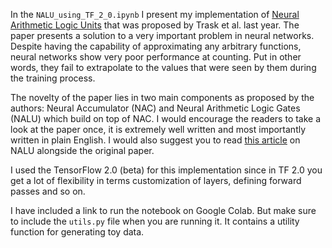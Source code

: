 In the `NALU_using_TF_2_0.ipynb` I present my implementation of [Neural Arithmetic Logic Units]( [https://arxiv.org/abs/1808.00508](https://arxiv.org/abs/1808.00508)) that was proposed by Trask et al. last year. The paper presents a solution to a very important problem in neural networks. Despite having the capability of approximating any arbitrary functions, neural networks show very poor performance at counting. Put in other words, they fail to extrapolate to the values that were seen by them during the training process. 

The novelty of the paper lies in two main components as proposed by the authors: Neural Accumulator (NAC) and Neural Arithmetic Logic Gates (NALU) which build on top of NAC. I would encourage the readers to take a look at the paper once, it is extremely well written and most importantly written in plain English. I would also suggest you to read [this article](https://medium.com/tensorflow/understanding-neural-arithmetic-logic-units-11b0f85c1d1d) on NALU alongside the original paper. 

I used the TensorFlow 2.0 (beta) for this implementation since in TF 2.0 you get a lot of flexibility in terms customization of layers, defining forward passes and so on. 
 
I have included a link to run the notebook on Google Colab. But make sure to include the `utils.py` file when you are running it. It contains a utility function for generating toy data. 
